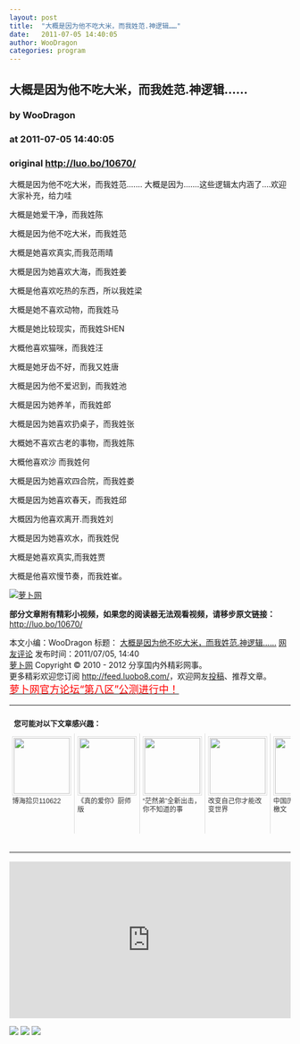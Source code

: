 ```yaml
---
layout: post
title:  "大概是因为他不吃大米，而我姓范.神逻辑……"
date:   2011-07-05 14:40:05
author: WooDragon
categories: program
---
```


## 大概是因为他不吃大米，而我姓范.神逻辑……
### by WooDragon
### at 2011-07-05 14:40:05
### original <http://luo.bo/10670/>

<p>大概是因为他不吃大米，而我姓范....... 大概是因为.......这些逻辑太内涵了....欢迎大家补充，给力哇</p><p>大概是她爱干净，而我姓陈</p><p>大概是因为他不吃大米，而我姓范</p><p>大概是她喜欢真实,而我范雨晴</p><p>大概是因为她喜欢大海，而我姓姜</p><p>大概是他喜欢吃热的东西，所以我姓梁<span></span></p><p>大概是她不喜欢动物，而我姓马</p><p>大概是她比较现实，而我姓SHEN</p><p>大概他喜欢猫咪，而我姓汪</p><p>大概是她牙齿不好，而我又姓唐</p><p>大概是因为他不爱迟到，而我姓池</p><p>大概是因为她养羊，而我姓郎</p><p>大概是因为她喜欢扔桌子，而我姓张</p><p>大概她不喜欢古老的事物，而我姓陈</p><p>大概他喜欢沙 而我姓何</p><p>大概是因为她喜欢四合院，而我姓娄</p><p>大概是因为她喜欢春天，而我姓邱</p><p>大概因为他喜欢离开.而我姓刘</p><p>大概是因为她喜欢水，而我姓倪</p><p>大概是她喜欢真实,而我姓贾</p><p>大概是他喜欢慢节奏，而我姓崔。</p><p><a title="萝卜网" href="http://dulei.si/files/2011/07/04/b90cd6af134288837c00d19daa6dfbe9.jpg"><img src="http://dulei.si/files/2011/07/04/b90cd6af134288837c00d19daa6dfbe9.jpg" alt="萝卜网" border="0"></a></p><p><strong>部分文章附有精彩小视频，如果您的阅读器无法观看视频，请移步原文链接：</strong> <a href="http://luo.bo/10670/" title="大概是因为他不吃大米，而我姓范.神逻辑……">http://luo.bo/10670/</a></p> 本文小编：WooDragon 标题： <a href="http://luo.bo/10670/" title="大概是因为他不吃大米，而我姓范.神逻辑……">大概是因为他不吃大米，而我姓范.神逻辑……</a> <a href="http://luo.bo/10670/#comments" title="to the comments">网友评论</a> 发布时间：2011/07/05, 14:40 <br> <a href="http://luo.bo/" title="萝卜网 - 人人都是艺术家">萝卜网</a> Copyright ©   2010 - 2012 分享国内外精彩网事。<br> 更多精彩欢迎您订阅 <a href="http://feed.luobo8.com/">http://feed.luobo8.com/</a>，欢迎网友<a href="http://luo.bo/delivery/">投稿</a>、推荐文章。<br> <a href="http://luo.bo/8888/"><font color="red" size="4">萝卜网官方论坛“第八区”公测进行中！</font></a><br><table cellspacing="0" cellpadding="3" border="0" style="clear:both"><tr><td colspan="5"><b><font size="-1" style="display:block!important;padding:20px 0 5px!important">您可能对以下文章感兴趣：</font></b></td></tr><tr><td width="106" valign="top" style="padding:5px!important;margin:0!important"> <a title="博海拾贝110622" style="text-decoration:none!important" href="http://app.wumii.com/ext/redirect.htm?url=http%3A%2F%2Fluo.bo%2F10020%2F&amp;from=http%3A%2F%2Fluo.bo%2F10670%2F"> <img style="margin:0!important;padding:2px!important;border:1px solid #dddddd!important;width:100px!important;height:100px!important" src="http://static.wumii.com/site_images/2011/06/22/13913189.jpg" width="100px" height="100px"><br> <font size="-1" color="#333333" style="display:block!important;line-height:15px!important;width:106px!important;font:12px/15px arial!important;height:60px!important;margin:3px 0 0 0!important;padding:0!important;overflow:hidden!important">博海拾贝110622</font> </a></td><td width="106" valign="top" style="padding:5px!important;margin:0!important;border-left:1px solid #dddddd!important"> <a title="《真的爱你》厨师版" style="text-decoration:none!important" href="http://app.wumii.com/ext/redirect.htm?url=http%3A%2F%2Fluo.bo%2F188%2F&amp;from=http%3A%2F%2Fluo.bo%2F10670%2F"> <img style="margin:0!important;padding:2px!important;border:1px solid #dddddd!important;width:100px!important;height:100px!important" src="http://static.wumii.com/site_images/2010/11/03/654378.jpg" width="100px" height="100px"><br> <font size="-1" color="#333333" style="display:block!important;line-height:15px!important;width:106px!important;font:12px/15px arial!important;height:60px!important;margin:3px 0 0 0!important;padding:0!important;overflow:hidden!important">《真的爱你》厨师版</font> </a></td><td width="106" valign="top" style="padding:5px!important;margin:0!important;border-left:1px solid #dddddd!important"> <a title="“茫然弟”全新出击，你不知道的事" style="text-decoration:none!important" href="http://app.wumii.com/ext/redirect.htm?url=http%3A%2F%2Fluo.bo%2F6968%2F&amp;from=http%3A%2F%2Fluo.bo%2F10670%2F"> <img style="margin:0!important;padding:2px!important;border:1px solid #dddddd!important;width:100px!important;height:100px!important" src="http://static.wumii.com/site_images/2011/04/27/5534463.jpg" width="100px" height="100px"><br> <font size="-1" color="#333333" style="display:block!important;line-height:15px!important;width:106px!important;font:12px/15px arial!important;height:60px!important;margin:3px 0 0 0!important;padding:0!important;overflow:hidden!important">“茫然弟”全新出击，你不知道的事</font> </a></td><td width="106" valign="top" style="padding:5px!important;margin:0!important;border-left:1px solid #dddddd!important"> <a title="改变自己你才能改变世界" style="text-decoration:none!important" href="http://app.wumii.com/ext/redirect.htm?url=http%3A%2F%2Fluo.bo%2F2849%2F&amp;from=http%3A%2F%2Fluo.bo%2F10670%2F"> <img style="margin:0!important;padding:2px!important;border:1px solid #dddddd!important;width:100px!important;height:100px!important" src="http://static.wumii.com/site_images/2010/11/23/1044139.jpg" width="100px" height="100px"><br> <font size="-1" color="#333333" style="display:block!important;line-height:15px!important;width:106px!important;font:12px/15px arial!important;height:60px!important;margin:3px 0 0 0!important;padding:0!important;overflow:hidden!important">改变自己你才能改变世界</font> </a></td><td width="106" valign="top" style="padding:5px!important;margin:0!important;border-left:1px solid #dddddd!important"> <a title="中国历史上的四大檄文" style="text-decoration:none!important" href="http://app.wumii.com/ext/redirect.htm?url=http%3A%2F%2Fluo.bo%2F10448%2F&amp;from=http%3A%2F%2Fluo.bo%2F10670%2F"> <img style="margin:0!important;padding:2px!important;border:1px solid #dddddd!important;width:100px!important;height:100px!important" src="http://static.wumii.com/site_images/2011/07/02/15542150.jpg" width="100px" height="100px"><br> <font size="-1" color="#333333" style="display:block!important;line-height:15px!important;width:106px!important;font:12px/15px arial!important;height:60px!important;margin:3px 0 0 0!important;padding:0!important;overflow:hidden!important">中国历史上的四大檄文</font> </a></td></tr><tr><td colspan="5" align="right"> <a style="text-decoration:none!important" href="http://www.wumii.com/widget/relatedItems.htm" title="无觅相关文章插件"> <font size="-1" color="#bbbbbb" style="display:block!important;font-family:arial!important;padding:5px 0!important;font-size:12px!important;color:#bbb!important">无觅</font> </a></td></tr></table><p><iframe src="http://feedads.g.doubleclick.net/~ah/f/7sv1ooo89v8jfelhdjk8plpa64/300/250?ca=1&amp;fh=280#http%3A%2F%2Fluo.bo%2F10670%2F" width="100%" height="280" frameborder="0" scrolling="no" marginwidth="0" marginheight="0"></iframe></p><div>
<a href="http://feeds.feedburner.com/~ff/tamd?a=fv_y_VHqKoc:qRZQku9cNR8:yIl2AUoC8zA"><img src="http://feeds.feedburner.com/~ff/tamd?d=yIl2AUoC8zA" border="0"></a> <a href="http://feeds.feedburner.com/~ff/tamd?a=fv_y_VHqKoc:qRZQku9cNR8:qj6IDK7rITs"><img src="http://feeds.feedburner.com/~ff/tamd?d=qj6IDK7rITs" border="0"></a> <a href="http://feeds.feedburner.com/~ff/tamd?a=fv_y_VHqKoc:qRZQku9cNR8:-BTjWOF_DHI"><img src="http://feeds.feedburner.com/~ff/tamd?i=fv_y_VHqKoc:qRZQku9cNR8:-BTjWOF_DHI" border="0"></a>
</div>